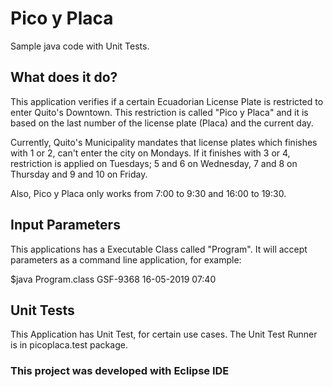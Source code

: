 # Pico y Placa
Sample java code with Unit Tests.
## What does it do?
This application verifies if a certain Ecuadorian License Plate is restricted to enter Quito's Downtown. This restriction is called "Pico y Placa" and it is based on the last number of the license plate (Placa) and the current day.

Currently, Quito's Municipality mandates that license plates which finishes with 1 or 2, can't enter the city on Mondays.  If it finishes with 3 or 4, restriction is applied on Tuesdays; 5 and 6 on Wednesday, 7 and 8 on Thursday and 9 and 10 on Friday.

Also, Pico y Placa only works from 7:00 to 9:30 and 16:00 to 19:30.

## Input Parameters
This applications has a Executable Class called "Program".  It will accept parameters as a command line application, for example:

$java Program.class GSF-9368 16-05-2019 07:40

## Unit Tests
This Application has Unit Test, for certain use cases. The Unit Test Runner is in picoplaca.test package.

### This project was developed with Eclipse IDE
